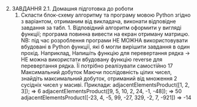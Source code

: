 2. ЗАВДАННЯ
2.1. Домашня підготовка до роботи
	1. Скласти блок-схему алгоритму та програму мовою Python згідно з варіантом, отриманим від викладача, виконати відповідне завдання за табл. 1. Відповідний алгоритм оформити у вигляді функції; програма повинна вивести на екран отриману матрицю.
NB: під час розроблення програми НЕ МОЖНА використовувати вбудовані в Python функції, які б могли вирішити завдання в один прохід.  Наприклад, Напишіть функцію для перевертання рядка -> НЕ можна використати вбудовану функцію reverse для перевертання рядка. Її потрібно реалізувати самостійно
17
Максимальний добуток
Маючи послідовність цілих чисел, знайдіть максимальний добуток, отриманий від множення 2 сусідніх чисел у масиві. 
Приклади:
adjacentElementsProduct([1, 2, 3]); => 6
adjacentElementsProduct([9, 5, 10, 2, 24, -1, -48]); => 50
adjacentElementsProduct([-23, 4, -5, 99, -27, 329, -2, 7, -921])  =>  -14

